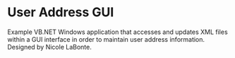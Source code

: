 <h1>User Address GUI</h1>

<p>
Example VB.NET Windows application that accesses and updates XML files within a GUI interface
in order to maintain user address information.  Designed by Nicole LaBonte.
</p>